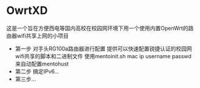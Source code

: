 OwrtXD
=======
这是一个旨在方便西电等国内高校在校园网环境下用一个使用内置OpenWrt的路由器wifi共享上网的小项目

* 第一步
    对手头RG100a路由器进行配置 提供可以快速配置锐捷认证的校园网wifi共享的脚本和二进制文件 使用mentoinit.sh mac ip username passwd 来自动配置mentohust
* 第二步
    搞定IPv6...
* 第三步...
